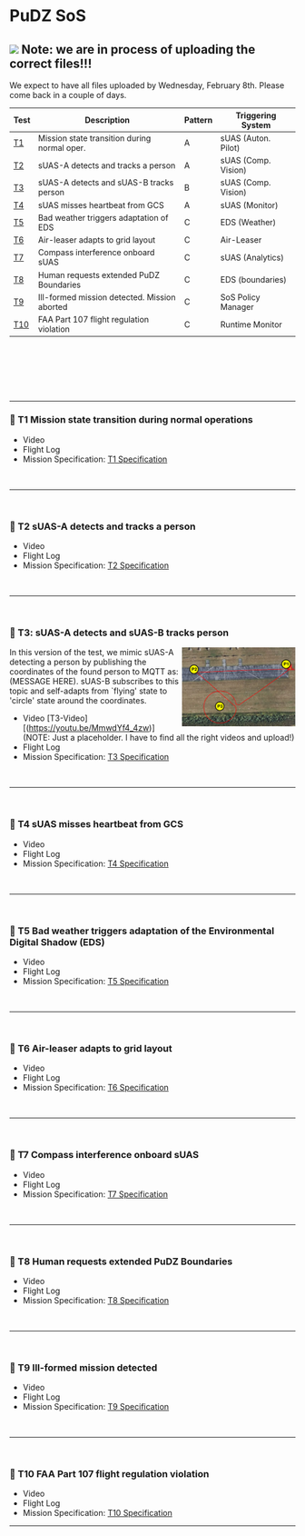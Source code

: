 # PuDZ SoS  
## ![](https://placehold.co/15x15/f03c15/f03c15.png) Note: we are in process of uploading the correct files!!! 
We expect to have all files uploaded by Wednesday, February 8th. Please come back in a couple of days. 


| Test         | Description     | Pattern | Triggering System | 
|--------------|-----------|------------|------------|
| [T1](README.md#t1) | Mission state transition during normal oper.   | A       |sUAS (Auton. Pilot) |
| [T2](README.md#t2) |sUAS-A detects and tracks a person | A       |sUAS (Comp. Vision) |
| [T3](README.md#t3) | sUAS-A detects and sUAS-B tracks person  | B       |sUAS (Comp. Vision)|
| [T4](README.md#t4) |sUAS misses heartbeat from GCS  | A       |sUAS (Monitor) |
| [T5](README.md#t5) | Bad weather triggers adaptation of EDS  | C       |EDS (Weather) |
| [T6](README.md#t6) | Air-leaser adapts to grid layout   | C       |Air-Leaser |
| [T7](README.md#t7) |Compass interference onboard sUAS   | C       |sUAS (Analytics) |
| [T8](README.md#t8) |Human requests extended PuDZ Boundaries | C       |EDS (boundaries)|
| [T9](README.md#t9) | Ill-formed mission detected. Mission aborted   | C       |SoS Policy Manager  |
| [T10](README.md#t10) | FAA Part 107 flight regulation violation  |C       |Runtime Monitor |


<br><br><br><br><br>

---


### :mag_right: T1 Mission state transition during normal operations
<a name="t1"></a>
- Video
- Flight Log
- Mission Specification: [T1 Specification](mission-specs/mission_spec_t1.json)

<br>

--- 

<br>

### :mag_right: T2 sUAS-A detects and tracks a person
<a name="t2"></a>
- Video
- Flight Log
- Mission Specification: [T2 Specification](mission-specs/mission_spec_t2.json)

<br>

--- 

<br>

### :mag_right: T3: sUAS-A detects and sUAS-B tracks person
<a name="t3"></a>
<img align="right" width="200" src="https://github.com/SAREC-Lab/PuDZ/blob/main/images/test1.PNG">
In this version of the test, we mimic sUAS-A detecting a person by publishing the coordinates of the found person to MQTT as:
(MESSAGE HERE). sUAS-B subscribes to this topic and self-adapts from `flying' state to 'circle' state around the coordinates.

- Video [T3-Video][(https://youtu.be/MmwdYf4_4zw)]  (NOTE: Just a placeholder. I have to find all the right videos and upload!)
- Flight Log
- Mission Specification: [T3 Specification](mission-specs/mission_spec_t3.json)

<br>

--- 

<br>

### :mag_right: T4 sUAS misses heartbeat from GCS
<a name="t4"></a>
- Video
- Flight Log
- Mission Specification: [T4 Specification](mission-specs/mission_spec_t4.json)

<br>

--- 

<br>

### :mag_right: T5 Bad weather triggers adaptation of the Environmental Digital Shadow (EDS)
<a name="t5"></a>
- Video
- Flight Log
- Mission Specification: [T5 Specification](mission-specs/mission_spec_t5.json)


<br>

--- 

<br>

### :mag_right: T6 Air-leaser adapts to grid layout
<a name="t6"></a>
- Video
- Flight Log
- Mission Specification: [T6 Specification](mission-specs/mission_spec_t6.json)


<br>

--- 

<br>

### :mag_right: T7 Compass interference onboard sUAS
<a name="t7"></a>
- Video
- Flight Log
- Mission Specification: [T7 Specification](mission-specs/mission_spec_t7.json)


<br>

--- 

<br>


### :mag_right: T8 Human requests extended PuDZ Boundaries
<a name="t8"></a>
- Video
- Flight Log
- Mission Specification: [T8 Specification](mission-specs/mission_spec_t8.json)


<br>

--- 

<br>


### :mag_right: T9 Ill-formed mission detected
<a name="t9"></a>
- Video
- Flight Log
- Mission Specification: [T9 Specification](mission-specs/mission_spec_t9.json)

<br>

--- 

<br>


### :mag_right: T10 FAA Part 107 flight regulation violation
<a name="t10"></a>
- Video
- Flight Log
- Mission Specification: [T10 Specification](mission-specs/mission_spec_t10.json)

---

